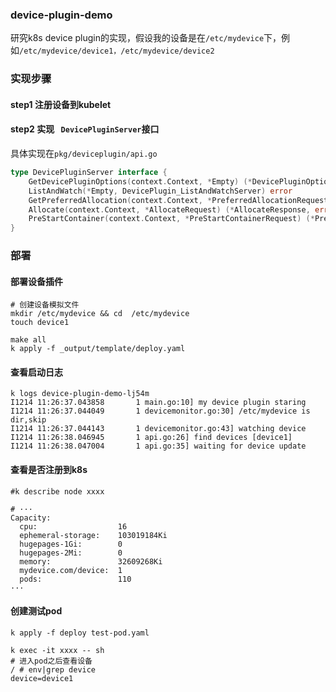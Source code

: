 ### device-plugin-demo
研究k8s device plugin的实现，假设我的设备是在`/etc/mydevice`下，例如`/etc/mydevice/device1，/etc/mydevice/device2`

### 实现步骤
#### step1 注册设备到kubelet
#### step2 实现 ` DevicePluginServer`接口
具体实现在`pkg/deviceplugin/api.go`
```go
type DevicePluginServer interface {
    GetDevicePluginOptions(context.Context, *Empty) (*DevicePluginOptions, error)
    ListAndWatch(*Empty, DevicePlugin_ListAndWatchServer) error
    GetPreferredAllocation(context.Context, *PreferredAllocationRequest) (*PreferredAllocationResponse, error)
    Allocate(context.Context, *AllocateRequest) (*AllocateResponse, error)
    PreStartContainer(context.Context, *PreStartContainerRequest) (*PreStartContainerResponse, error)
}
```

### 部署
#### 部署设备插件
```shell
# 创建设备模拟文件
mkdir /etc/mydevice && cd  /etc/mydevice
touch device1

make all
k apply -f _output/template/deploy.yaml
```
#### 查看启动日志
```shell
k logs device-plugin-demo-lj54m
I1214 11:26:37.043858       1 main.go:10] my device plugin staring
I1214 11:26:37.044049       1 devicemonitor.go:30] /etc/mydevice is dir,skip
I1214 11:26:37.044143       1 devicemonitor.go:43] watching device
I1214 11:26:38.046945       1 api.go:26] find devices [device1]
I1214 11:26:38.047004       1 api.go:35] waiting for device update
```

#### 查看是否注册到k8s
```shell
#k describe node xxxx

# ···
Capacity:
  cpu:                  16
  ephemeral-storage:    103019184Ki
  hugepages-1Gi:        0
  hugepages-2Mi:        0
  memory:               32609268Ki
  mydevice.com/device:  1
  pods:                 110
···
```
#### 创建测试pod
```shell
k apply -f deploy test-pod.yaml

k exec -it xxxx -- sh
# 进入pod之后查看设备
/ # env|grep device
device=device1
```
